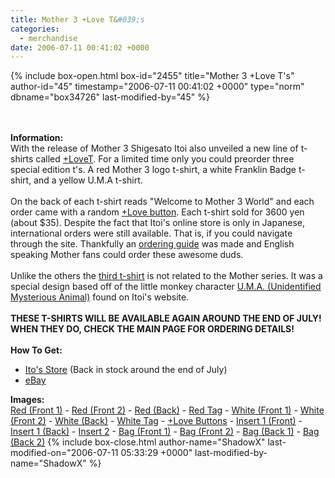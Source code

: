 ```yaml
---
title: Mother 3 +Love T&#039;s
categories:
  - merchandise
date: 2006-07-11 00:41:02 +0000
---
```

{% include box-open.html box-id="2455" title="Mother 3 +Love T's" author-id="45" timestamp="2006-07-11 00:41:02 +0000" type="norm" dbname="box34726" last-modified-by="45" %}
	<center>
	<imgalphapng src="/merchandise/images/m3lovet_title.png" width="350" height="306" border="0" alt="Mother 3 +Love T's" />
	</center>
	<br /><br />
	<b>Information:</b>
	<br />
	With the release of Mother 3 Shigesato Itoi also unveiled a new line of t-shirts called 
	<a href="http://www.1101.com/store/T/2006/design/index.html">+LoveT</a>. For a limited 
	time only you could preorder three special edition t's. A red Mother 3 logo t-shirt, a white Franklin Badge t-shirt, and a yellow U.M.A t-shirt.
	<br /><br />
	On the back of each t-shirt reads "Welcome to Mother 3 World" and each order came with a 
	random <a href="/merchandise/images/love_buttons.jpg">+Love button</a>. Each t-shirt 
	sold for 3600 yen (about $35). Despite the fact that Itoi's online store is only in Japanese, 
	international orders were still available. That is, if you could navigate through the 
	site. Thankfully an <a href="http://forum.starmen.net/?t=msg&th=25941&prevloaded=1&&start=0">ordering guide</a> 
	was made and English speaking Mother fans could order these awesome duds.
	<br /><br />
	Unlike the others the <a href="/merchandise/images/lovet_uma.jpg">third t-shirt</a> is 
	not related to the Mother series. It was a special design based off of the little monkey 
	character <a href="http://www.1101.com/uma/">U.M.A. (Unidentified Mysterious Animal)</a> 
	found on Itoi's website.
	<br /><br />
	<b>THESE T-SHIRTS WILL BE AVAILABLE AGAIN AROUND THE END OF JULY! WHEN THEY DO, CHECK 
	THE MAIN PAGE FOR ORDERING DETAILS!</b>
	<br /><br />
	<b>How To Get:</b>
	<br />
	<ul>
	<li><a href="http://www.1101.com/store/T/2006/design/index.html">Ito's Store</a> (Back in stock around the end of July)</li>
	<li><a href="http://www.ebay.com">eBay</a></li>
	</ul>
	<b>Images:</b>
	<br />
	<a href="/merchandise/images/m3lovet_red_front1.jpg">Red (Front 1)</a> - <a href="/merchandise/images/m3lovet_red_front2.jpg">Red (Front 2)</a> - <a href="/merchandise/images/m3lovet_red_back.jpg">Red (Back)</a> - 
	<a href="/merchandise/images/m3lovet_red_tag.jpg">Red Tag</a> - <a href="/merchandise/images/m3lovet_white_front1.jpg">White (Front 1)</a> - <a href="/merchandise/images/m3lovet_white_front2.jpg">White (Front 2)</a> - 
	<a href="/merchandise/images/m3lovet_white_back.jpg">White (Back)</a> - <a href="/merchandise/images/m3lovet_white_tag.jpg">White Tag</a> - <a href="/merchandise/images/love_buttons.jpg">+Love Buttons</a> - 
	<a href="/merchandise/images/m3lovet_insert1_front.jpg">Insert 1 (Front)</a> - <a href="/merchandise/images/m3lovet_insert1_back.jpg">Insert 1 (Back)</a> - <a href="/merchandise/images/m3lovet_insert2.jpg">Insert 2</a> - 
	<a href="/merchandise/images/m3lovet_bag_front1.jpg">Bag (Front 1)</a> - <a href="/merchandise/images/m3lovet_bag_front2.jpg">Bag (Front 2)</a> - <a href="/merchandise/images/m3lovet_bag_back1.jpg">Bag (Back 1)</a> - 
	<a href="/merchandise/images/m3lovet_bag_back2.jpg">Bag (Back 2)</a>
{% include box-close.html author-name="ShadowX" last-modified-on="2006-07-11 05:33:29 +0000" last-modified-by-name="ShadowX" %}
